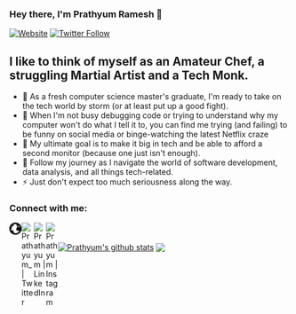 ### Hey there, I'm Prathyum Ramesh 👋

[![Website](https://img.shields.io/website?label=My_website&style=for-the-badge&url=https%3A%2F%2Fcodestackr.com)](https://prathyum.github.io)
[![Twitter Follow](https://img.shields.io/twitter/follow/Prathyum?color=1DA1F2&logo=twitter&style=for-the-badge)](https://twitter.com/prathyum_)

## I like to think of myself as an Amateur Chef, a struggling Martial Artist and a Tech Monk.
- 🌱 As a fresh computer science master's graduate, I'm ready to take on the tech world by storm (or at least put up a good fight).
- 👯 When I'm not busy debugging code or trying to understand why my computer won't do what I tell it to, you can find me trying (and failing) to be funny on social  media or binge-watching the latest Netflix craze
- 🤔 My ultimate goal is to make it big in tech and be able to afford a second monitor (because one just isn't enough).
- 🥅 Follow my journey as I navigate the world of software development, data analysis, and all things tech-related.
- ⚡ Just don't expect too much seriousness along the way.


### Connect with me:

[<img align="left" alt="My site" width="22px" src="https://raw.githubusercontent.com/iconic/open-iconic/master/svg/globe.svg" />][website]
[<img align="left" alt="Prathyum_ | Twitter" width="22px" src="https://cdn.jsdelivr.net/npm/simple-icons@v3/icons/twitter.svg" />][twitter]
[<img align="left" alt="Prathyum | LinkedIn" width="22px" src="https://cdn.jsdelivr.net/npm/simple-icons@v3/icons/linkedin.svg" />][linkedin]
[<img align="left" alt="Prathyum | Instagram" width="22px" src="https://cdn.jsdelivr.net/npm/simple-icons@v3/icons/instagram.svg" />][instagram]

<br />
<br >
<a href="https://github.com/anuraghazra/github-readme-stats"><img align="center" src="https://github-readme-stats.vercel.app/api?username=prathyum&hide=contribs,stars&show_icons=true&hide_border=true&count_private=true" alt="Prathyum's github stats" width = 400/></a> 
<a href="https://github.com/anuraghazra/github-readme-stats"><img align="center" src="https://github-readme-stats.vercel.app/api/top-langs/?username=prathyum&layout=compact&exclude_repo=ML-models-practice,Heart-Disease-prediction,Alumni&hide_border=true" width = 300/></a>

[website]: https://prathyum.github.io/
[twitter]: https://twitter.com/prathyum_
[instagram]: https://www.instagram.com/prathyum._.13/
[linkedin]: https://www.linkedin.com/in/prathyum/
